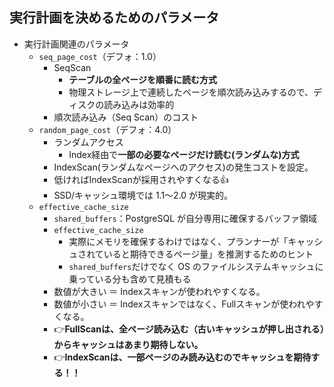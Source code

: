 ## 実行計画を決めるためのパラメータ
- 実行計画関連のパラメータ
  - `seq_page_cost`（デフォ：1.0）
    - SeqScan
      - **テーブルの全ページを順番に読む方式**
      - 物理ストレージ上で連続したページを順次読み込みするので、ディスクの読み込みは効率的
    - 順次読み込み（Seq Scan）のコスト
  - `random_page_cost`（デフォ：4.0）
    - ランダムアクセス
      - Index経由で**一部の必要なページだけ読む(ランダムな)方式**
    - IndexScan(ランダムなページへのアクセス)の発生コストを設定。
    - 低ければIndexScanが採用されやすくなる👍
    - SSD/キャッシュ環境では 1.1〜2.0 が現実的。
  - `effective_cache_size`
    - `shared_buffers`：PostgreSQL が自分専用に確保するバッファ領域
    - `effective_cache_size`
      - 実際にメモリを確保するわけではなく、プランナーが「キャッシュされていると期待できるページ量」を推測するためのヒント
      - `shared_buffers`だけでなく OS のファイルシステムキャッシュに乗っている分も含めて見積もる
    - 数値が大きい ＝ Indexスキャンが使われやすくなる。
    - 数値が小さい ＝ Indexスキャンではなく、Fullスキャンが使われやすくなる。
    - 👉**FullScanは、全ページ読み込む（古いキャッシュが押し出される）からキャッシュはあまり期待しない。**
    - 👉**IndexScanは、一部ページのみ読み込むのでキャッシュを期待する！！**
